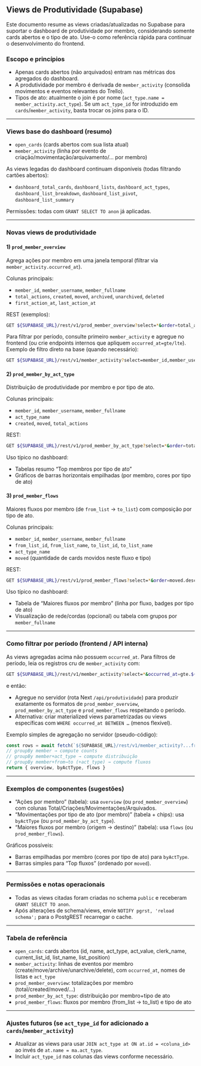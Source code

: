 ## Views de Produtividade (Supabase)

Este documento resume as views criadas/atualizadas no Supabase para suportar o dashboard de produtividade por membro, considerando somente cards abertos e o tipo de ato. Use-o como referência rápida para continuar o desenvolvimento do frontend.

### Escopo e princípios
- Apenas cards abertos (não arquivados) entram nas métricas dos agregados do dashboard.
- A produtividade por membro é derivada de `member_activity` (consolida movimentos e eventos relevantes do Trello).
- Tipos de ato: atualmente o join é por nome (`act_type.name = member_activity.act_type`). Se um `act_type_id` for introduzido em `cards`/`member_activity`, basta trocar os joins para o ID.

---

### Views base do dashboard (resumo)
- `open_cards` (cards abertos com sua lista atual)
- `member_activity` (linha por evento de criação/movimentação/arquivamento/… por membro)

As views legadas do dashboard continuam disponíveis (todas filtrando cartões abertos):
- `dashboard_total_cards`, `dashboard_lists`, `dashboard_act_types`, `dashboard_list_breakdown`, `dashboard_list_pivot`, `dashboard_list_summary`

Permissões: todas com `GRANT SELECT TO anon` já aplicadas.

---

### Novas views de produtividade

#### 1) `prod_member_overview`
Agrega ações por membro em uma janela temporal (filtrar via `member_activity.occurred_at`).

Colunas principais:
- `member_id`, `member_username`, `member_fullname`
- `total_actions`, `created`, `moved`, `archived`, `unarchived`, `deleted`
- `first_action_at`, `last_action_at`

REST (exemplos):
```bash
GET ${SUPABASE_URL}/rest/v1/prod_member_overview?select=*&order=total_actions.desc
```

Para filtrar por período, consulte primeiro `member_activity` e agregue no frontend (ou crie endpoints internos que apliquem `occurred_at=gte/lte`). Exemplo de filtro direto na base (quando necessário):
```bash
GET ${SUPABASE_URL}/rest/v1/member_activity?select=member_id,member_username,member_fullname,action_type,occurred_at&occurred_at=gte.${FROM}&occurred_at=lte.${TO}
```

#### 2) `prod_member_by_act_type`
Distribuição de produtividade por membro e por tipo de ato.

Colunas principais:
- `member_id`, `member_username`, `member_fullname`
- `act_type_name`
- `created`, `moved`, `total_actions`

REST:
```bash
GET ${SUPABASE_URL}/rest/v1/prod_member_by_act_type?select=*&order=total_actions.desc
```

Uso típico no dashboard:
- Tabelas resumo “Top membros por tipo de ato”
- Gráficos de barras horizontais empilhadas (por membro, cores por tipo de ato)

#### 3) `prod_member_flows`
Maiores fluxos por membro (de `from_list` → `to_list`) com composição por tipo de ato.

Colunas principais:
- `member_id`, `member_username`, `member_fullname`
- `from_list_id`, `from_list_name`, `to_list_id`, `to_list_name`
- `act_type_name`
- `moved` (quantidade de cards movidos neste fluxo e tipo)

REST:
```bash
GET ${SUPABASE_URL}/rest/v1/prod_member_flows?select=*&order=moved.desc
```

Uso típico no dashboard:
- Tabela de “Maiores fluxos por membro” (linha por fluxo, badges por tipo de ato)
- Visualização de rede/cordas (opcional) ou tabela com grupos por `member_fullname`

---

### Como filtrar por período (frontend / API interna)
As views agregadas acima não possuem `occurred_at`. Para filtros de período, leia os registros cru de `member_activity` com:
```bash
GET ${SUPABASE_URL}/rest/v1/member_activity?select=*&occurred_at=gte.${FROM}&occurred_at=lte.${TO}
```
e então:
- Agregue no servidor (rota Next `/api/produtividade`) para produzir exatamente os formatos de `prod_member_overview`, `prod_member_by_act_type` e `prod_member_flows` respeitando o período.
- Alternativa: criar materialized views parametrizadas ou views específicas com `WHERE occurred_at BETWEEN …` (menos flexível).

Exemplo simples de agregação no servidor (pseudo-código):
```ts
const rows = await fetch(`${SUPABASE_URL}/rest/v1/member_activity?...from/to...`)
// groupBy member → compute counts
// groupBy member+act_type → compute distribuição
// groupBy member+from→to (+act_type) → compute fluxos
return { overview, byActType, flows }
```

---

### Exemplos de componentes (sugestões)
- “Ações por membro” (tabela): usa `overview` (ou `prod_member_overview`) com colunas Total/Criações/Movimentações/Arquivados.
- “Movimentações por tipo de ato (por membro)” (tabela + chips): usa `byActType` (ou `prod_member_by_act_type`).
- “Maiores fluxos por membro (origem → destino)” (tabela): usa `flows` (ou `prod_member_flows`).

Gráficos possíveis:
- Barras empilhadas por membro (cores por tipo de ato) para `byActType`.
- Barras simples para “Top fluxos” (ordenado por `moved`).

---

### Permissões e notas operacionais
- Todas as views citadas foram criadas no schema `public` e receberam `GRANT SELECT TO anon`.
- Após alterações de schema/views, envie `NOTIFY pgrst, 'reload schema';` para o PostgREST recarregar o cache.

---

### Tabela de referência

- `open_cards`: cards abertos (id, name, act_type, act_value, clerk_name, current_list_id, list_name, list_position)
- `member_activity`: linhas de eventos por membro (create/move/archive/unarchive/delete), com `occurred_at`, nomes de listas e `act_type`
- `prod_member_overview`: totalizações por membro (total/created/moved/…)
- `prod_member_by_act_type`: distribuição por membro+tipo de ato
- `prod_member_flows`: fluxos por membro (from_list → to_list) e tipo de ato

---

### Ajustes futuros (se `act_type_id` for adicionado a `cards`/`member_activity`)
- Atualizar as views para usar `JOIN act_type at ON at.id = <coluna_id>` ao invés de `at.name = ma.act_type`.
- Incluir `act_type_id` nas colunas das views conforme necessário.


